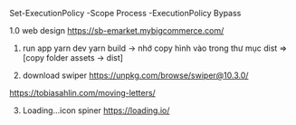 Set-ExecutionPolicy -Scope Process -ExecutionPolicy Bypass

1.0 web design
https://sb-emarket.mybigcommerce.com/


1. run app
yarn dev
yarn build -> nhớ copy hình vào trong thư mục dist => [copy folder assets -> dist]

2. download swiper
https://unpkg.com/browse/swiper@10.3.0/

https://tobiasahlin.com/moving-letters/



3. Loading...icon spiner
https://loading.io/
